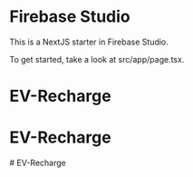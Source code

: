# Firebase Studio

This is a NextJS starter in Firebase Studio.

To get started, take a look at src/app/page.tsx.
# EV-Recharge
# EV-Recharge
#   E V - R e c h a r g e  
 